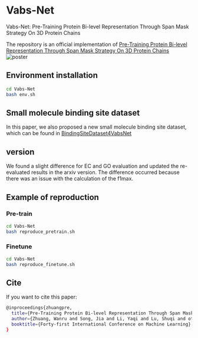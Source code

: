 # Vabs-Net
Vabs-Net: Pre-Training Protein Bi-level Representation Through Span Mask Strategy On 3D Protein Chains

The repository is an official implementation of [Pre-Training Protein Bi-level Representation Through Span Mask Strategy On 3D Protein Chains](https://arxiv.org/abs/2402.01481)
![poster](https://github.com/user-attachments/assets/06610d4d-2d67-437a-9324-c62470a8d58a)

## Environment installation

```bash
cd Vabs-Net
bash env.sh
```
## Small molecule binding site dataset
In this paper, we also proposed a new small molecule binding site dataset, which can be found in [BindingSiteDataset4VabsNet](https://huggingface.co/datasets/Heisenburger2000/BindingSiteDataset4VabsNet)

## version
We found a slight difference for EC and GO evaluation and updated the re-evaluated results in the arxiv version. The difference occurred because there was an issue with the calculation of the f1max.

## Example of reproduction

### Pre-train

```bash
cd Vabs-Net
bash reproduce_pretrain.sh
```
### Finetune
```bash
cd Vabs-Net
bash reproduce_finetune.sh
```
## Cite
If you want to cite this paper:
```bash
@inproceedings{zhuangpre,
  title={Pre-Training Protein Bi-level Representation Through Span Mask Strategy On 3D Protein Chains},
  author={Zhuang, Wanru and Song, Jia and Li, Yaqi and Lu, Shuqi and others},
  booktitle={Forty-first International Conference on Machine Learning}
}
```
